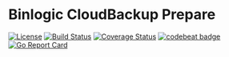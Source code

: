 # Binlogic CloudBackup Prepare
[![License](https://img.shields.io/badge/license-Apache%202.0-blue.svg)](https://github.com/cweill/gotests/blob/master/LICENSE) [![Build Status](https://travis-ci.org/binlogicinc/cloudbackup-prepare.svg?branch=master)](https://travis-ci.org/binlogicinc/cloudbackup-prepare) [![Coverage Status](https://coveralls.io/repos/github/binlogicinc/cloudbackup-prepare/badge.svg?branch=master)](https://coveralls.io/github/binlogicinc/cloudbackup-prepare?branch=master) [![codebeat badge](https://codebeat.co/badges/45b30f6f-a2f9-4eee-bd54-47eb12b586cc)](https://codebeat.co/projects/github-com-binlogicinc-cloudbackup-prepare-master) [![Go Report Card](https://goreportcard.com/badge/github.com/binlogicinc/cloudbackup-prepare)](https://goreportcard.com/report/github.com/binlogicinc/cloudbackup-prepare)
